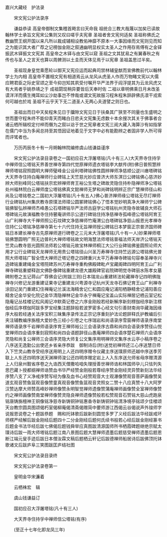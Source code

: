 <!-- { "loadSidebar": true } -->
嘉兴大藏经　护法录


　　宋文宪公护法录序

　　谦益恭读
高皇帝御制文集稽首飏言曰天命我
祖统合三教大哉蔑以加矣已读故翰林学士承旨文宪宋公集则又叹曰嗟乎夫宪章
圣祖者舍文宪何适矣
圣祖称佛氏之教幽赞王纲开国以来凡所以裁成辅相设教佑神靡不原本一大事因缘而文宪则见而知之为能识其大者广荐之记楞伽金刚之叙通幽明显权实太圣人之作用存焉傅有之金铎振武木铎振文文宪其
高皇帝之木铎与由文宪以窥
圣祖之文其犹易之有翼春秋之有传也与圣人之言天也算以周髀测以土圭而天体见焉于以宪章
圣祖盖思过半矣。

　　圣祖现身皇觉乘愿轮以御天又宪应运而起典司禁林辅皇猷而宣佛教前代以翰林学士为内相
高皇帝不置相文宪有相道焉云从龙风从虎圣人作而万物睹文宪以大儒应聘君臣之际史官颂之至今抑岂知其夙受付嘱开华严法界于阎浮提其为云龙风虎又有大焉者乎姚恭靖之于
成祖閟现稍异要皆后天奉时佐
二祖以章明佛乘日月未改圣谟洋洋而儒生掩耳如尘沙劫事岂不悖哉或谓文宪故服习程朱程朱辞辟佛氏凛干戎索何可越也於戏
圣祖不云乎天下无二道圣人无两心夫道譬之则日也。

　　圣祖出而日中天矣程朱见日于牖隙文宪见日于扶桑其广狭至不同量也生盛明之世而墨守程朱终不能仰青天而睹白日悲夫文宪集无虑数十本余搜次其关于佛事者合诸云栖所辑校定付梓而僭为之叙以谂于世之宪章者文宪三阅大藏入海算沙有如指掌在儒门中当为多闻总持至其悟因证地着见于文字中必有能勘辨之者固非学人所可得而评骘者也。

　　万历丙辰冬十有一月朔翰林院编修虞山钱谦益谨序

　　宋文宪公护法录目录卷之一国初应召大浮屠塔铭(凡十有三人)大天界寺住持孚中禅师信公塔铭天界善世禅寺第四代觉原禅师遗衣塔铭李大猷传(附)佛日普照慧辨禅师塔铭寂照圆明大禅师璧峰金公设利塔碑铭佛性圆辨禅师净慈顺公逆川瘗塔碑铭大天界寺住持白庵禅师行业碑铭上天竺慈光妙应普济大师东溟日公碑铭佛心慈济妙辨大师别峰同公塔铭扶宗宏辨禅师育王裕公生塔之碑故灵隐住持朴隐禅师净公塔铭处州福林院白云禅师度公塔铭佛真文懿禅师无梦和尚碑铭明辨正宗广慧禅师径山和尚及公塔铭卷之二国初大浮屠塔铭(凡十有五人)佛心普济禅师缘公塔铭无尽灯禅师行业碑铭杭州集庆教寺原璞法师璋公圆冢碑铭佛心了悟本觉妙明真净大禅师宁公碑铭佛智弘辨禅师杰峰愚公石塔碑铭华严法师古庭学公塔铭杭州灵隐寺故辅良大师石塔碑铭元故演福教寺住持瞽庵讲师示公道行碑铭住持净慈禅寺孤峰德公塔铭阿育王山广利禅寺大千禅师照公石坟碑文净慈禅师竹庵渭公白塔碑铭净慈山报恩光孝禅寺住持仁公塔铭净慈禅寺第七十六代住持无旨禅师授公碑铭日本梦窗正宗普济国师碑铭日本建长禅寺古先原禅师道行碑卷之三元末大浮屠塔铭(凡十有一人)妙果禅师塔铭佛慧圆明广照无边普利大禅师塔铭故文明海慧法师塔铭普福法师天岸济公塔铭天竺灵山教寺慈光圆照法师若公塔铭元故宝林禅师桐江大公行业碑铭佛鉴圆照论师大用才公行业碑铭天龙禅师无用贵公塔铭径山兴圣万寿禅寺住持竺远源公塔铭佛光普照大师塔铭广智全悟大禅师迁塔记卷之四碑重兴太平万寿禅寺碑铭句容奉圣禅寺兴造碑铭重建绳金宝塔院碑苏州万寿禅寺重构佛殿碑毗卢宝藏阁碑四明阿育王山广利禅寺碑铭重塑释迦文佛卧像碑铭重建龙德大雄殿碑官岩院碑明觉寺碑丽水陈孝女墓碑附卷之五记蒋山广荐佛会记(附跋三则)日本瑞龙山重建转法轮藏禅寺记四明佛陇禅寺兴修记龙游重建证果寺记重建龙兴粤源寺记杭州天龙寺石佛记育王山广利禅寺涂田记吴门重建幻住禅庵记兰溪法海精舍记仁和圆应庵记浦阳栖静精舍记浦阳善应精舍记金华安化院记金华清隐禅林记金华永宁禅庵记宝盖山实际禅居记栖云室记松隐庵记丛桂楼记松风阁记冲默斋记卷之六序金刚般若经新解序新刻楞伽经序新注楞伽经后序楞伽阿跋多罗宝经集注题辞般若波罗密多心经文句引善财南询华藏海因缘序大般若经通关法序宝积三昧集序录传法正宗记序重刻护法论题辞释氏护教编后引夹注辅教编序旃檀大爱妙色三经小引卷之七序瑞岩和尚语录序雪窗禅师语录序南堂禅师语录序千岩禅师语录序育王禅师裕公三会语录序古鼎和尚四会语录序赞径山悦堂禅师四会语序重刻寂照和尚四会语题辞径山愚庵禅师四会语序楚石禅师六会语序灵隐和尚复公禅师三会语序灵隐大师复公文集序用明禅师文集序水云亭小稿序卷之八序送无逸勤公出使还乡省亲序恭跋　御制诗后(附)送觉初禅师还江心序送慧日师入下竺灵山教寺受经序送用明上人还四明序赠令仪藏主序送璞原师还越中序送季芳联上人东还四明序送天渊禅师浚公还四明序赠定岩上人入东序送允师省母序赠清源上人归泉州觐省序卷之九诰西天僧撒哈咱失理授善世禅师诰和林国师孕儿只怯列失思巴藏卜授都纲禅师诰赞血书华严经赞金刚般若尊经序赞金刚经灵异赞新刻法华经序赞八支了义净戒序赞写经为像及血书心经赞观音大士观瀑像赞观音菩萨画像赞吴道玄观音赞鱼篮观音像赞童真观音像赞鱼篮观音灵照女二赞十八应真赞十八大阿罗汉赞达摩大师赞高峰妙禅师像赞永明智觉禅师遗像赞蒲庵禅师画像赞全室禅师像赞约之禅师画像赞南堂禅师像赞灵隐良禅师遗像赞般若松赞观音石赞铭大慈山虎跑泉铭唐铸旃檀神王铜像铭净慈寺新铸铜钟铭惠香寺新铸铜钟铭清净境亭铭颂夕佳楼颂天台教宗圆具图颂偈朽室偈柳庵偈清斋偈赠简中要师游江西偈云谷偈说声外锽师字说报恩说卷之十题跋恭题　赐和托钵歌后跋新刻圆觉多罗了义经后跋法华经跋戒环师楞严经解后跋金刚经后题四十二分金刚经后题何氏续书般若心经后跋金刚经篆书后题金书法华经后跋七佛偈后题钱舜举应真图跋清源国师所书栖霞碑题继绝宗赋太璞诗后跋一雨大师塔铭后题江南八景图后题大慧禅师遗墨后题慈受禅师遗墨后题恩断江端元叟手迹后跋日本僧汝霖文稿后题栖云轩记后跋德禅师船居诗后跋佛顶托钵歌诸文后跋庐阜三笑图跋匡庐结社图

　　宋文宪公护法录目录终

　　宋文宪公护法录卷第一

　　皇明金华宋濂着

　　云栖袾宏　辑

　　虞山钱谦益订

　　国初应召大浮屠塔铭(凡十有三人)

　　大天界寺住持孚中禅师信公塔铭(有序)

　　(至正十七年化即龙凤三年)

